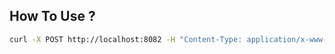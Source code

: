 ## How To Use ?

```bash
curl -X POST http://localhost:8082 -H "Content-Type: application/x-www-form-urlencoded" -d "url=[want download url]"
```